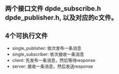 ## 两个接口文件 dpde_subscribe.h dpde_publisher.h, 以及对应的c文件。

## 4个可执行文件
+ single_publisher: 依次发布一条消息
+ single_subscriber: 依次接收一条消息
+ client:  先发布一条消息，然后等待response
+ server: 接收一条消息，然后发送response